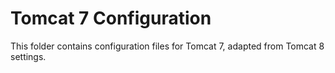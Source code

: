 # Tomcat 7 Configuration
This folder contains configuration files for Tomcat 7, adapted from Tomcat 8 settings.
